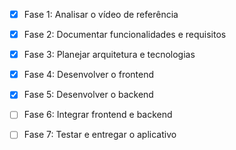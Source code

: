 - [x] Fase 1: Analisar o vídeo de referência
- [x] Fase 2: Documentar funcionalidades e requisitos
- [x] Fase 3: Planejar arquitetura e tecnologias
- [x] Fase 4: Desenvolver o frontend
- [x] Fase 5: Desenvolver o backend
- [ ] Fase 6: Integrar frontend e backend
- [ ] Fase 7: Testar e entregar o aplicativo


